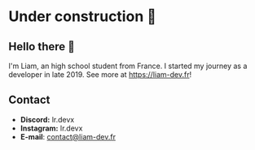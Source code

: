# Under construction 🚧

## Hello there 👋
I'm Liam, an high school student from France. I started my journey as a developer in late 2019. See more at https://liam-dev.fr!

## Contact
- **Discord:** lr.devx
- **Instagram:** lr.devx
- **E-mail**: contact@liam-dev.fr
